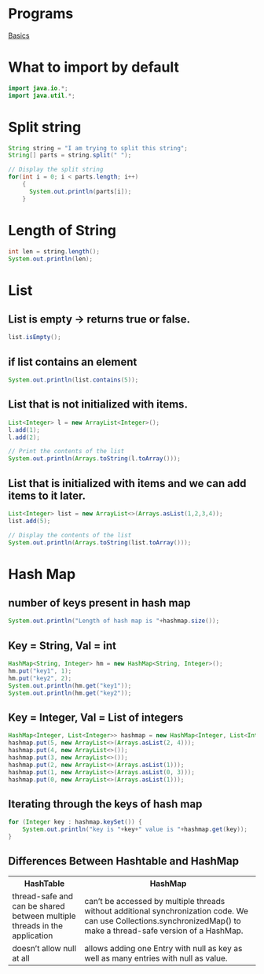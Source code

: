 # Programs
[Basics](Basics/src)
# What to import by default
```java
import java.io.*;
import java.util.*;
```

# Split string
```java
String string = "I am trying to split this string";
String[] parts = string.split(" ");

// Display the split string
for(int i = 0; i < parts.length; i++)
    {
      System.out.println(parts[i]);
    }
```

# Length of String
```java
int len = string.length();
System.out.println(len);
```

# List

## List is empty -> returns true or false.
```java
list.isEmpty();
```

## if list contains an element
```java
System.out.println(list.contains(5));
```

## List that is not initialized with items.
```java
List<Integer> l = new ArrayList<Integer>();
l.add(1);
l.add(2);

// Print the contents of the list
System.out.println(Arrays.toString(l.toArray()));
```
## List that is initialized with items and we can add items to it later.
```java
List<Integer> list = new ArrayList<>(Arrays.asList(1,2,3,4));
list.add(5);

// Display the contents of the list
System.out.println(Arrays.toString(list.toArray()));
```

# Hash Map
## number of keys present in hash map
```java
System.out.println("Length of hash map is "+hashmap.size());
```
## Key = String, Val = int
```java
HashMap<String, Integer> hm = new HashMap<String, Integer>();
hm.put("key1", 1);
hm.put("key2", 2);
System.out.println(hm.get("key1"));
System.out.println(hm.get("key2"));
```
## Key = Integer, Val = List of integers
```java
HashMap<Integer, List<Integer>> hashmap = new HashMap<Integer, List<Integer>>();
hashmap.put(5, new ArrayList<>(Arrays.asList(2, 4)));
hashmap.put(4, new ArrayList<>());
hashmap.put(3, new ArrayList<>());
hashmap.put(2, new ArrayList<>(Arrays.asList(1)));
hashmap.put(1, new ArrayList<>(Arrays.asList(0, 3)));
hashmap.put(0, new ArrayList<>(Arrays.asList(1)));
```
## Iterating through the keys of hash map
```java
for (Integer key : hashmap.keySet()) {
    System.out.println("key is "+key+" value is "+hashmap.get(key));
}
```
## Differences Between Hashtable and HashMap
<table>
    <tr>
        <th>HashTable</th>
        <th>HashMap</th>
    </tr>
    <tr>
        <td>thread-safe and can be shared between multiple threads in the application</td>
        <td>can’t be accessed by multiple threads without additional synchronization code. We can use Collections.synchronizedMap() to make a thread-safe version of a HashMap.</td>
    </tr>
    <tr>
        <td>doesn’t allow null at all</td>
        <td>allows adding one Entry with null as key as well as many entries with null as value.</td>
    </tr>
</table>
